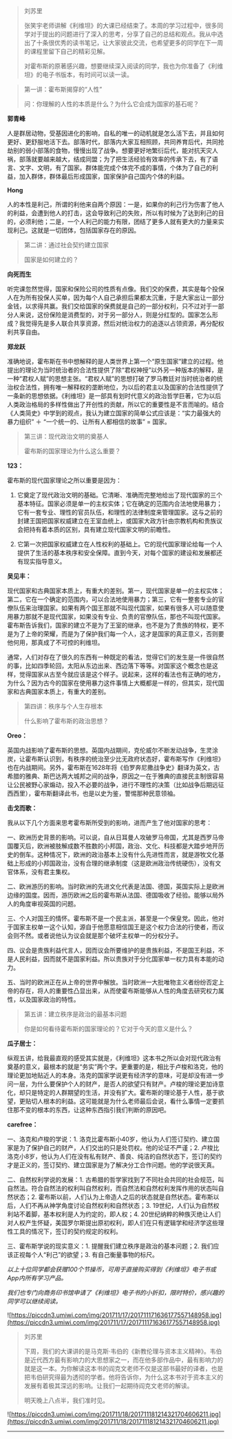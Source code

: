 > 刘苏里
> 
> 张笑宇老师讲解《利维坦》的大课已经结束了。本周的学习过程中，很多同学对于提出的问题进行了深入的思考，分享了自己的总结和观点。我从中选出了十条很优秀的读书笔记，让大家彼此交流，也希望更多的同学在下一周的课程里留下自己的精彩见解。
> 
> 对霍布斯的原著感兴趣，想要继续深入阅读的同学，我也为你准备了《利维坦》的电子书版本，有时间可以读一读。

> 第一讲：霍布斯揭穿的“人性”
> 
> 问：你理解的人性的本质是什么？为什么它会成为国家的基石呢？

 **郭青峰**

人是群居动物，受基因进化的影响，自私的唯一的动机就是怎么活下去，并且如何更好、更舒服地活下去。部落时代，部落内大家互相照顾，共同养育后代，共同抢劫别的弱小部落的食物，慢慢出现了战争。想要更好地繁衍后代，能对抗天灾人祸，部落就要越来越大，结成同盟；为了把生活经验有效率的传承下去，有了语言、文字、文明，有了国家。群体能完成个体完不成的事情，个体为了自己的利益，加入群体，群体最后形成国家，国家保护自己国内个体的利益。

 **Hong**

人的本性是利己，所谓的利他来自两个原因：一是，如果你的利己行为伤害了他人的利益，会遭到他人的打击，这会导致利己的失败，所以有时候为了达到利己的目的，必须利他；二是，一个人利己的能力有限，团结了更多人就有更大的力量来实现利己。这就是一切团体，包括国家存在的原因。

> 第二讲：通过社会契约建立国家
> 
> 国家是如何建立的？

 **向死而生**

听完课忽然觉得，国家和保险公司的性质有点像。我们交的保费，其实是每个投保人在为所有投保人买单，因为每个人自己承担后果都太沉重，于是大家出让一部分金钱，以求得共赢。我们交给国家的保费就是自己的一部分权利，只不过对于一部分人来说，这份保险是消费型的，对于另一部分人，则是分红型的。国家怎么形成？我觉得先是多人联合共享资源，然后对统治权力的追逐以占领资源，再分配权利共享自由。

 **郑龙跃**

准确地说，霍布斯在书中想解释的是人类世界上第一个“原生国家”建立的过程。他提出的理论为当时统治者的合法性提供了除“君权神授”以外另一种版本的解释，是一种“君权人赋”的思想主张。“君权人赋”的思想打破了罗马教廷对当时统治者的统治权合法性，拥有唯一解释权的垄断地位，为以后的君主以及国家的合法性提供了一条新的思想依据。《利维坦》是一部具有划时代意义的政治哲学巨著，它为以后人类政治格局的多样性做出了开创性的贡献，所以它的重要性是不言而喻的。结合《人类简史》中学到的观点，我认为建立国家的简单公式应该是：“实力最强大的暴力组织” ＋ “一个统一的、让所有人都相信的故事” = 国家。

> 第三讲：现代政治文明的奠基人
> 
> 霍布斯的国家理论为什么这么重要？

 **123：**

霍布斯的现代国家理论之所以重要是因为：

1. 它奠定了现代政治文明的基础。它清晰、准确而完整地给出了现代国家的三个基本特征。国家必须是单一的主权实体；它在确定的范围内合法地使用暴力；它有一套专业、理性的官员队伍，和理性的法律制度来管理国家。这与之前的封建王国把国家权威建立在王室血统上，或国家大政方针由宗教机构和贵族议会把持有着本质的区别，具有建立现代国家文明的前瞻性。

2. 它第一次把国家权威建立在人性权利的基础上。它的现代国家理论给每一个人提供了生活的基本秩序和安全保障。直到今天，对每个国家的建设和发展都还有现实指导意义。

 **吴见丰：**

现代国家和古典国家本质上，有重大的差别。第一，现代国家是单一的主权实体；第二，它在一个确定的范围内，可以合法地使用暴力；第三，它有一整套专业的官僚队伍来治理国家。如果有两个国王那就不叫现代国家，如果有很多人可以随意使用暴力那就不是现代国家，如果没有专业、负责的官僚队伍，那也不叫现代国家。霍布斯告诉我们，国家的建立不是为了王室的继承，也不是为了贵族的特权，更不是为了上帝的荣耀，而是为了保护我们每一个人，这才是国家的真正意义，否则要他何用，那真成了不可控的利维坦。 

通常，人们对存在了很久的东西有一种既定的看法，觉得它们的发生是一件很自然的事，比如四季轮回，太阳从东边出来、西边落下等等。对国家这个概念也是这样，觉得国家从古至今就应该是这个样子。说起来，这样的看法也有正确的地方，为什么？因为古今的国家在使用暴力这件事情上大概都是一样的，但其实，现代国家和古典国家本质上，有重大的差别。

> 第四讲：秩序与个人生存根本
> 
> 什么影响了霍布斯的政治思想？

 **Oreo：**

英国内战影响了霍布斯的思想。英国内战期间，克伦威尔不断发动战争，生灵涂炭，让霍布斯认识到，有秩序的统治至少比无政府状态好，霍布斯写作《利维坦》也在内战期间。另外，霍布斯在1628年将《伯罗奔尼撒战争史》翻译为英文，古希腊的雅典、斯巴达两大城邦之间的战争，原因之一在于雅典的直接民主制很容易让公民被野心家煽动，投入不必要的战争，进行不理性的决策（比如战争后期远征西西里），霍布斯翻译此书，也是以史为鉴，警惕那种民意领袖。

 **击戈而歌：**

我从以下几个方面来思考霍布斯所受到的影响，进而产生了他对国家的思考：

一、欧洲历史背景的影响。可以说，自从日耳曼人攻破罗马帝国，尤其是西罗马帝国覆灭后，欧洲被肢解成数不胜数的小邦国，政治、文化、科技都是大踏步地开历史的倒车。这种情况下，欧洲的政治基本上没有什么先进性而言，就是游牧文化基础上形成的小邦国政治，没有合理的继承制度（这是欧洲政治传统硬伤），没有文官体系，没有君主集权。

二、欧洲游历的影响。当时欧洲的先进文化代表是法国、德国，英国实际上是欧洲边缘的国度。因而，游历欧洲之后的霍布斯从法国、德国吸收了经验。能够以局外人的角度审视英国的问题。

三、个人对国王的情怀。霍布斯不是一个民主派，甚至是一个保皇党。因此，他对于国家主权单一这个认知，源自于他愿意相信国王是这个权力合法的行使者，而议会则不然。或者说他认为议会就是那个破坏主权单一的分权分子。

四、议会是贵族利益代言人，因而议会所要维护的是贵族利益，不是国王利益，不是人民利益，因而就不是国家利益。所以贵族对于分化国家单一权力具有本能的动力。

五、当时的欧洲正在从上帝的世界中解放。当时欧洲一大批唯物主义者纷纷否定上帝的存在，将人的重要性凸显出来，从而使霍布斯能够从人性的角度去研究权力属性，以及国家政治的特性。

> 第五讲：建立秩序是政治的最基本问题
> 
> 你是如何看待霍布斯的国家理论的？它对于今天的意义是什么？

 **瓜子居士：**

纵观五讲，给我最直观的感受其实就是，《利维坦》这本书之所以会对现代政治有奠基的意义，最根本的就是“务实”两个字。更重要的是，相比于卢梭和洛克，他的理论更加地贴近人的本身。洛克的国家学说更有经济学的意味，可是却没有进一步问一层，为什么要保护个人的财产，是否人的欲望只有财产。卢梭的理论更加诗意化，却只是特定的人群期望的生活，并没有扩大。霍布斯的理论基于人性，基于欲望，更贴切人根本的利益。这可能就是为什么老师最后会说，看什么事情一定要抓住那不变的根本的东西，让这种东西指引我们判断的原因吧。

 **carefree：**

一、洛克和卢梭的学说：1. 洛克比霍布斯小40岁，他认为人们签订契约、建立国家是为了保护自己的财产，人们交出的只是处罚权。他的论证不严谨；2. 卢梭比洛克小8岁，他认为人们在没有私有财产、善良、纯洁的自然状态下，签订的契约才是正义的，签订契约、建立国家是为了解决分工合作问题。他的学说很天真。

二、自然权利学说的发展：1. 古希腊的哲学家找到了不同社会共同的社会规范，叫自然法。符合自然法的权利叫自然权利，而自然法和自然权利发挥作用的状态叫自然状态；2. 霍布斯以前，人们认为上帝造人之后的状态就是自然状态。霍布斯以后，人们不再从神学角度讨论自然权利和自然状态；3. 19世纪，人们认为自然权利站不着脚，基本权利是人为约定的，即人权；4. 20世纪纳粹的种族灭绝让人们对人权产生怀疑，美国罗尔斯提出原初权利，即人们在只有逻辑学和经济学这些理性工具的情况下，签订的契约规定的权利。

三、霍布斯学说的现实意义：1. 提醒我们建立秩序是政治的基本问题；2. 我们应该正视每个人“利己”的欲望；3. 有自己衡量事物的标尺。

 *以上十位同学都会获赠100个节操币，可用于直接购买得到《利维坦》电子书或App内所有学习产品。*

 *我们也专门向商务印书馆申请了《利维坦》电子书的小折扣，限时特价，感兴趣的同学可以继续阅读。*

![https://piccdn3.umiwi.com/img/201711/17/201711171636177557148958.jpg](https://piccdn3.umiwi.com/img/201711/17/201711171636177557148958.jpg)

> 刘苏里
> 
> 下周，我们的大课讲的是马克斯·韦伯的《新教伦理与资本主义精神》。韦伯是近代西方最有影响力的大思想家之一，而在他多部作品中，最有影响力的就是这一本。为你解读这本书的阎克文老师不仅是这部书最好的译者，也是把韦伯研究得最为透彻的学者。他将告诉你，为什么这本书对于资本主义的发展有着极其深远的影响。让我们一起期待阎克文老师的解读。
> 
> 明天晚上八点半，我们准时见。

![https://piccdn3.umiwi.com/img/201711/18/201711181214321704606211.jpg](https://piccdn3.umiwi.com/img/201711/18/201711181214321704606211.jpg)

---
